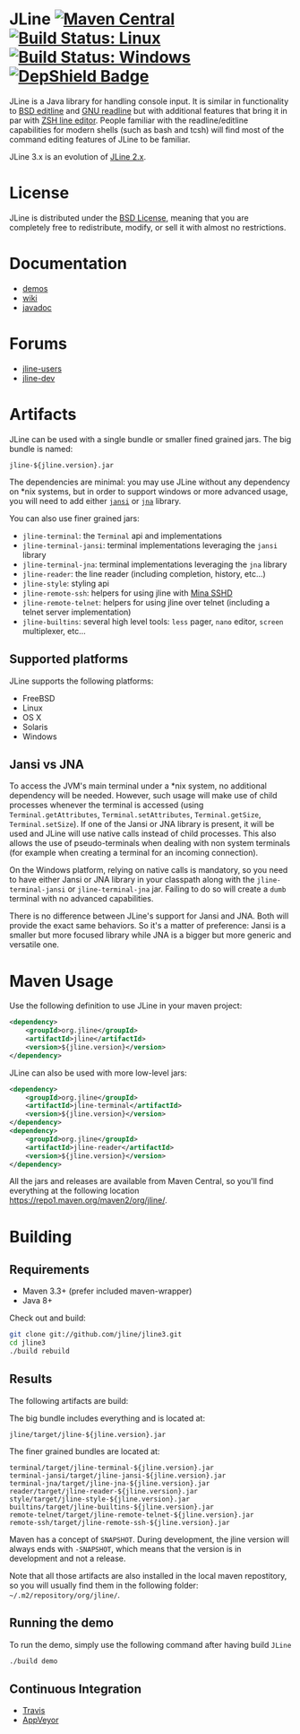 <!--

    Copyright (c) 2002-2017, the original author or authors.

    This software is distributable under the BSD license. See the terms of the
    BSD license in the documentation provided with this software.

    http://www.opensource.org/licenses/bsd-license.php

-->
# JLine [![Maven Central](https://maven-badges.herokuapp.com/maven-central/org.jline/jline/badge.svg)](https://maven-badges.herokuapp.com/maven-central/org.jline/jline) [![Build Status: Linux](https://travis-ci.org/jline/jline3.svg?branch=master)](https://travis-ci.org/jline/jline3) [![Build Status: Windows](https://ci.appveyor.com/api/projects/status/github/jline/jline3?svg=true)](https://ci.appveyor.com/project/gnodet/jline3) [![DepShield Badge](https://depshield.sonatype.org/badges/jline/jline3/depshield.svg)](https://depshield.github.io)


JLine is a Java library for handling console input. It is similar in functionality to [BSD editline](http://www.thrysoee.dk/editline/) and [GNU readline](http://www.gnu.org/s/readline/) but with additional features that bring it in par with [ZSH line editor](http://zsh.sourceforge.net/Doc/Release/Zsh-Line-Editor.html). People familiar with the readline/editline capabilities for modern shells (such as bash and tcsh) will find most of the command editing features of JLine to be familiar.

JLine 3.x is an evolution of [JLine 2.x](https://github.com/jline/jline2).

# License

JLine is distributed under the [BSD License](http://www.opensource.org/licenses/bsd-license.php), meaning that you are completely free to redistribute, modify, or sell it with almost no restrictions.

# Documentation

* [demos](https://github.com/jline/jline3/wiki/Demos)
* [wiki](https://github.com/jline/jline3/wiki)
* [javadoc](https://www.javadoc.io/doc/org.jline/jline/)

# Forums

* [jline-users](https://groups.google.com/group/jline-users)
* [jline-dev](https://groups.google.com/group/jline-dev)

# Artifacts

JLine can be used with a single bundle or smaller fined grained jars.
The big bundle is named:

    jline-${jline.version}.jar

The dependencies are minimal: you may use JLine without any dependency on *nix systems, but in order to support windows or more advanced usage, you will need to add either [`jansi`](https://repo1.maven.org/maven2/org/fusesource/jansi/jansi/1.17/jansi-1.17.jar) or [`jna`](https://repo1.maven.org/maven2/net/java/dev/jna/jna/4.5.1/jna-4.5.1.jar) library.

You can also use finer grained jars:
* `jline-terminal`: the `Terminal` api and implementations
* `jline-terminal-jansi`: terminal implementations leveraging the `jansi` library
* `jline-terminal-jna`: terminal implementations leveraging the `jna` library
* `jline-reader`: the line reader (including completion, history, etc...)
* `jline-style`: styling api
* `jline-remote-ssh`: helpers for using jline with [Mina SSHD](http://mina.apache.org/sshd-project/)
* `jline-remote-telnet`: helpers for using jline over telnet (including a telnet server implementation)
* `jline-builtins`: several high level tools: `less` pager, `nano` editor, `screen` multiplexer, etc...

## Supported platforms

JLine supports the following platforms:
* FreeBSD
* Linux
* OS X
* Solaris
* Windows

## Jansi vs JNA

To access the JVM's main terminal under a \*nix system, no additional dependency will be needed.  However, such usage will make use of child processes whenever the terminal is accessed (using `Terminal.getAttributes`, `Terminal.setAttributes`, `Terminal.getSize`, `Terminal.setSize`).  If one of the Jansi or JNA library is present, it will be used and JLine will use native calls instead of child processes.  This also allows the use of pseudo-terminals when dealing with non system terminals (for example when creating a terminal for an incoming connection).

On the Windows platform, relying on native calls is mandatory, so you need to have either Jansi or JNA library in your classpath along with the `jline-terminal-jansi` or `jline-terminal-jna` jar.  Failing to do so will create a `dumb` terminal with no advanced capabilities.

There is no difference between JLine's support for Jansi and JNA.  Both will provide the exact same behaviors. So it's a matter of preference: Jansi is a smaller but more focused library while JNA is a bigger but more generic and versatile one.

# Maven Usage

Use the following definition to use JLine in your maven project:

```xml
<dependency>
    <groupId>org.jline</groupId>
    <artifactId>jline</artifactId>
    <version>${jline.version}</version>
</dependency>
```

JLine can also be used with more low-level jars:

```xml
<dependency>
    <groupId>org.jline</groupId>
    <artifactId>jline-terminal</artifactId>
    <version>${jline.version}</version>
</dependency>
<dependency>
    <groupId>org.jline</groupId>
    <artifactId>jline-reader</artifactId>
    <version>${jline.version}</version>
</dependency>
```

All the jars and releases are available from Maven Central, so you'll find everything at the following location <https://repo1.maven.org/maven2/org/jline/>.

# Building

## Requirements

* Maven 3.3+ (prefer included maven-wrapper)
* Java 8+

Check out and build:

```sh
git clone git://github.com/jline/jline3.git
cd jline3
./build rebuild
 ```

## Results

The following artifacts are build:

The big bundle includes everything and is located at:

    jline/target/jline-${jline.version}.jar

The finer grained bundles are located at:

    terminal/target/jline-terminal-${jline.version}.jar
    terminal-jansi/target/jline-jansi-${jline.version}.jar
    terminal-jna/target/jline-jna-${jline.version}.jar
    reader/target/jline-reader-${jline.version}.jar
    style/target/jline-style-${jline.version}.jar
    builtins/target/jline-builtins-${jline.version}.jar
    remote-telnet/target/jline-remote-telnet-${jline.version}.jar
    remote-ssh/target/jline-remote-ssh-${jline.version}.jar

Maven has a concept of `SNAPSHOT`. During development, the jline version will always ends with `-SNAPSHOT`, which means that the version is in development and not a release.

Note that all those artifacts are also installed in the local maven repostitory, so you will usually find them in the following folder: `~/.m2/repository/org/jline/`.

## Running the demo

To run the demo, simply use the following command after having build `JLine`

```sh
./build demo
```

## Continuous Integration

* [Travis](https://travis-ci.org/jline/jline3)
* [AppVeyor](https://ci.appveyor.com/project/gnodet/jline3)

